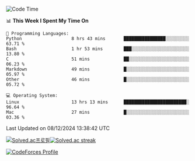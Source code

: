 
<!--START_SECTION:waka-->
![Code Time](http://img.shields.io/badge/Code%20Time-3%2C699%20hrs%2033%20mins-blue)

📊 **This Week I Spent My Time On** 

```text
💬 Programming Languages: 
Python                   8 hrs 43 mins       ████████████████░░░░░░░░░   63.71 % 
Bash                     1 hr 53 mins        ███░░░░░░░░░░░░░░░░░░░░░░   13.80 % 
C                        51 mins             ██░░░░░░░░░░░░░░░░░░░░░░░   06.23 % 
Markdown                 49 mins             █░░░░░░░░░░░░░░░░░░░░░░░░   05.97 % 
Other                    46 mins             █░░░░░░░░░░░░░░░░░░░░░░░░   05.72 % 

💻 Operating System: 
Linux                    13 hrs 13 mins      ████████████████████████░   96.64 % 
Mac                      27 mins             █░░░░░░░░░░░░░░░░░░░░░░░░   03.36 % 
```


 Last Updated on 08/12/2024 13:38:42 UTC
<!--END_SECTION:waka-->


[![Solved.ac프로필](http://mazassumnida.wtf/api/generate_badge?boj=hckim96)](https://solved.ac/hckim96)[![Solved.ac streak](http://mazandi.herokuapp.com/api?handle=hckim96&theme=dark)](https://solved.ac/hckim96)


[![CodeForces Profile](https://cf.leed.at?id=hckim96)](https://codeforces.com/profile/hckim96)

